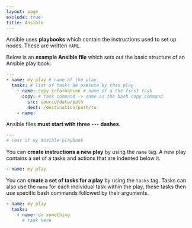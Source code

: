 ```yaml
---
layout: page
exclude: true
title: Ansible
---
```


Ansible uses **playbooks** which contain the instructions used to set up nodes. These are written `YAML`.

Below is an **example Ansible file** which sets out the basic structure of an Ansible play book.
```yaml
---
- name: my play # name of the play
  tasks: # list of tasks be execute by this play
    - name: copy information # name of a the first task
      copy: # task command -> same as the bash copy command
        src: source/data/path
        dest: /destination/path/to
    - name: 
```

Ansible files **must start with three `---` dashes**.
```yaml
---
# rest of my ansible playbook
```

You can **create instructions a new play** by using the `name` tag. A new play contains a set of a tasks and actions that are indented below it.
```yaml
- name: my play
```

You can **create a set of tasks for a play** by using the `tasks` tag. Tasks can also use the `name` for each individual task within the play, these tasks then use specific bash commands followed by their arguments.
```yaml
- name: my play
  tasks:
    - name: do something
      # task here
```


<!--stackedit_data:
eyJoaXN0b3J5IjpbNDQ5NDIyODEwLC0zMzYzNzIzNDRdfQ==
-->